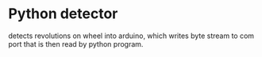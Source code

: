 # Python detector 
detects revolutions on wheel into arduino, which
writes byte stream to com port that is then read
by python program.